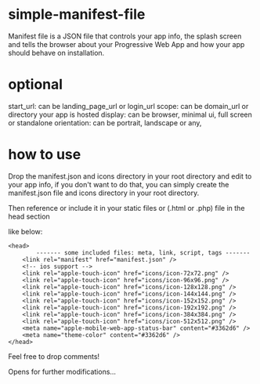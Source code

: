 # simple-manifest-file
Manifest file is a JSON file that controls your app info, the splash screen and tells the browser about your Progressive Web App and how your app should behave on installation.


# optional

start_url: can be landing_page_url or login_url
scope: can be domain_url or directory your app is hosted
display: can be browser, minimal ui, full screen or standalone
orientation: can be portrait, landscape or any,

# how to use

Drop the manifest.json and icons directory in your root directory and edit to your app info, if you don't want to do that, you can simply create the manifest.json file and icons directory in your root directory.

Then reference or include it in your static files or (.html or .php) file in the head section

like below:

    <head>
            ------- some included files: meta, link, script, tags -------
        <link rel="manifest" href="manifest.json" />
        <!-- ios support -->
        <link rel="apple-touch-icon" href="icons/icon-72x72.png" />
        <link rel="apple-touch-icon" href="icons/icon-96x96.png" />
        <link rel="apple-touch-icon" href="icons/icon-128x128.png" />
        <link rel="apple-touch-icon" href="icons/icon-144x144.png" />
        <link rel="apple-touch-icon" href="icons/icon-152x152.png" />
        <link rel="apple-touch-icon" href="icons/icon-192x192.png" />
        <link rel="apple-touch-icon" href="icons/icon-384x384.png" />
        <link rel="apple-touch-icon" href="icons/icon-512x512.png" />
        <meta name="apple-mobile-web-app-status-bar" content="#3362d6" />
        <meta name="theme-color" content="#3362d6" />
    </head>

Feel free to drop comments! 

Opens for further modifications...
